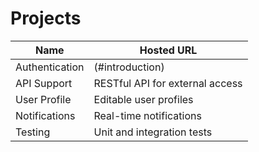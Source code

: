 # Projects 

|Name           | Hosted URL                               | 
|---------------|------------------------------------------|
| Authentication| (#introduction)                          | 
| API Support   | RESTful API for external access          | 
| User Profile  | Editable user profiles                   | 
| Notifications | Real-time notifications                  | 
| Testing       | Unit and integration tests               | 
